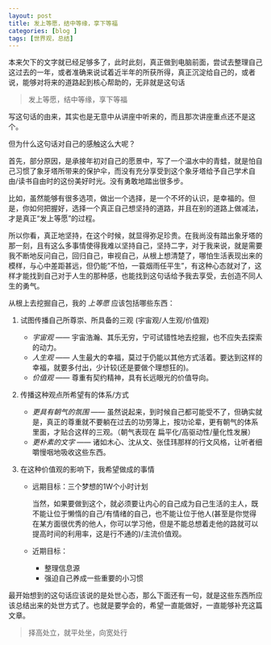 ```yaml
---
layout: post
title: 发上等愿，结中等缘，享下等福
categories: [blog ]
tags: [世界观，总结]
---
```


本来欠下的文字就已经足够多了，此时此刻，真正做到电脑前面，尝试去整理自己这过去的一年，或者准确来说试着近半年的所获所得，真正沉淀给自己的，或者说，能够对将来的道路起到核心帮助的，无非就是这句话

 > 发上等愿，结中等缘，享下等福

写这句话的由来，其实也是无意中从讲座中听来的，而且那次讲座重点还不是这个。

但为什么这句话对自己的感触这么大呢？

首先，部分原因，是承接年初对自己的愿景中，写了一个温水中的青蛙，就是怕自己习惯了象牙塔所带来的保护伞，而没有充分享受到这个象牙塔给予自己学术自由/读书自由时的这份美好时光。没有勇敢地踏出很多步。

比如，虽然能够有很多选项，做出一个选择，是一个不坏的认识，是幸福的。但是，你如何把握好，选择一个真正自己想坚持的道路，并且在别的道路上做减法，才是真正“发上等愿”的过程。

所以你看，真正地坚持，在这个时候，就显得弥足珍贵。在我尚没有踏出象牙塔的那一刻，且有这么多事情使得我难以坚持自己，坚持二字，对于我来说，就是需要我不断地反问自己，回归自己，审视自己，从根上想清楚了，哪怕生活表现出来的模样，与心中差距甚远，但仍能”不怕，一蓑烟雨任平生”，有这种心态就对了，这样才能找到自己对于人生的那种感，也能找到这句话给予我去享受，去创造不同人生的勇气。

从根上去挖掘自己，我的 *上等愿* 应该包括哪些东西：

1. 试图传播自己所尊崇、所具备的三观 (宇宙观/人生观/价值观)
   - *宇宙观* —— 宇宙浩瀚、其乐无穷，宁可试错性地去挖掘，也不应失去探索的动力。	
   - *人生观* —— 人生最大的幸福，莫过于仍能以其他方式活着。要达到这样的幸福，就要多付出，少计较(还是要做个理想狂的)。
	- *价值观* —— 尊重有契约精神，具有长远眼光的价值导向。

2. 传播这种观点所希望有的体系/方式
    - *更具有朝气的氛围* —— 虽然说起来，到时候自己都可能受不了，但确实就是，真正的尊重就不要躺在过去的功劳簿上，按功论辈，更有朝气的体系里面，才贴合这样的三观。（朝气表现在 扁平化/高驱动性/量化性发展）
    - *更朴素的文字* —— 诸如木心、沈从文、张佳玮那样的行文风格，让听者细嚼慢咽地吸收这些东西。

3. 在这种价值观的影响下，我希望做成的事情 
	- 远期目标：三个梦想的1W个小时计划
		
        当然，如果要做到这个，就必须要让内心的自己成为自己生活的主人，既不能让位于懒惰的自己/有情绪的自己，也不能让位于他人(甚至是你觉得在某方面很优秀的他人，你可以学习他，但是不能总想着走他的路就可以提高时间的利用率，这是行不通的)/主流价值观。
	- 近期目标：
		 - 整理信息源
		 - 强迫自己养成一些重要的小习惯

最开始想到的这句话应该说的是处世心态，那么下面还有一句，就是这些东西所应该总结出来的处世方式了。也就是要学会的，希望一直能做好，一直能够补充这篇文章。

 > 择高处立，就平处坐，向宽处行
